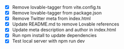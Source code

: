- [x] Remove lovable-tagger from vite.config.ts
- [x] Remove lovable-tagger from package.json
- [x] Remove Twitter meta from index.html
- [x] Update README.md to remove Lovable references
- [x] Update meta description and author in index.html
- [x] Run npm install to update dependencies
- [x] Test local server with npm run dev
